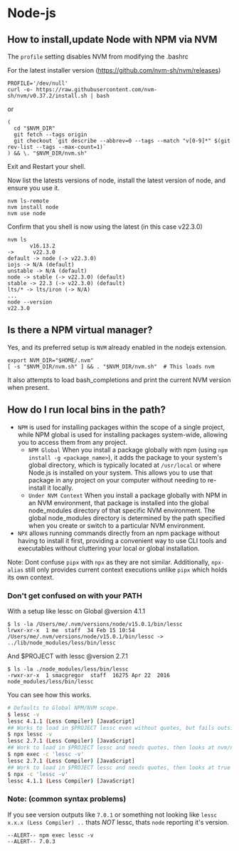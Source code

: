 # Node-js

## How to install,update Node with NPM via NVM

The `profile` setting disables NVM from modifying the .bashrc

For the latest installer version (https://github.com/nvm-sh/nvm/releases)

```shell
PROFILE='/dev/null'
curl -o- https://raw.githubusercontent.com/nvm-sh/nvm/v0.37.2/install.sh | bash
```

or 

```shell
(
  cd "$NVM_DIR"
  git fetch --tags origin
  git checkout `git describe --abbrev=0 --tags --match "v[0-9]*" $(git rev-list --tags --max-count=1)`
) && \. "$NVM_DIR/nvm.sh"
```

Exit and Restart your shell.

Now list the latests versions of node, install the latest version of node, and ensure you use it.

```shell
nvm ls-remote
nvm install node
nvm use node
```

Confirm that you shell is now using the latest (in this case v22.3.0)

```shell
nvm ls
       v16.13.2
->      v22.3.0
default -> node (-> v22.3.0)
iojs -> N/A (default)
unstable -> N/A (default)
node -> stable (-> v22.3.0) (default)
stable -> 22.3 (-> v22.3.0) (default)
lts/* -> lts/iron (-> N/A)
...
node --version
v22.3.0
```

## Is there a NPM virtual manager?

Yes, and its preferred setup is `NVM` already enabled in the nodejs extension.

```shell
export NVM_DIR="$HOME/.nvm"
[ -s "$NVM_DIR/nvm.sh" ] && . "$NVM_DIR/nvm.sh"  # This loads nvm
```

It also attempts to load bash_completions and print the current NVM version when present.

## How do I run local bins in the path?

* `NPM` is used for installing packages within the scope of a single project, while NPM global is used for installing packages system-wide, allowing you to access them from any project.
  * `NPM Global` When you install a package globally with npm (using `npm install -g <package_name>`), it adds the package to your system's global directory, which is typically located at `/usr/local` or where Node.js is installed on your system. This allows you to use that package in any project on your computer without needing to re-install it locally.
  * `Under NVM Context` When you install a package globally with NPM in an NVM environment, that package is installed into the global node_modules directory of that specific NVM environment. The global node_modules directory is determined by the path specified when you create or switch to a particular NVM environment.
* `NPX` allows running commands directly from an npm package without having to install it first, providing a convenient way to use CLI tools and executables without cluttering your local or global installation.
  
Note: Dont confuse `pipx` with `npx` as they are not similar. Additionally, `npx-alias` still only provides current context executions unlike `pipx` which holds its own context.

### Don't get confused on with your PATH

With a setup like lessc on Global @version 4.1.1

```
$ ls -la /Users/me/.nvm/versions/node/v15.0.1/bin/lessc
lrwxr-xr-x  1 me  staff  34 Feb 15 10:54 /Users/me/.nvm/versions/node/v15.0.1/bin/lessc -> ../lib/node_modules/less/bin/lessc
```

And $PROJECT with lessc @version 2.7.1 

```
$ ls -la ./node_modules/less/bin/lessc
-rwxr-xr-x  1 smacgregor  staff  16275 Apr 22  2016 node_modules/less/bin/lessc
```

You can see how this works.

```bash
# Defaults to Global NPM/NVM scope.
$ lessc -v
lessc 4.1.1 (Less Compiler) [JavaScript]
## Works to load in $PROJECT lessc even without quotes, but fails outside of project
$ npx lessc -v
lessc 2.7.1 (Less Compiler) [JavaScript]
## Work to load in $PROJECT lessc and needs quotes, then looks at nvm/npm versioned global scope!
$ npm exec -c 'lessc -v'
lessc 2.7.1 (Less Compiler) [JavaScript]
## Work to load in $PROJECT lessc and needs quotes, then looks at true global scope!
$ npx -c 'lessc -v'
lessc 4.1.1 (Less Compiler) [JavaScript]
```

### Note: (common syntax problems)

If you see version outputs like `7.0.1` or something not looking like `lessc x.x.x (Less Compiler) ..` thats *NOT* lessc, thats `node` reporting it's version. 

```
--ALERT-- npm exec lessc -v
--ALERT-- 7.0.3
```
